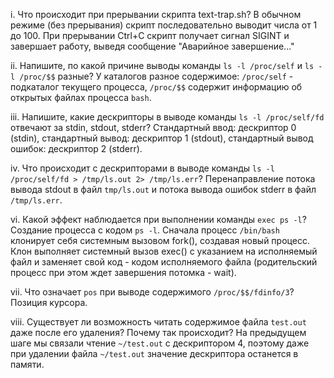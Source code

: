 i. Что происходит при прерывании скрипта text-trap.sh?
В обычном режиме (без прерывания) скрипт последовательно выводит числа от 1 до 100. При прерывании Ctrl+C скрипт получает сигнал SIGINT и завершает работу, выведя сообщение "Аварийное завершение..."

ii. Напишите, по какой причине выводы команды `ls -l /proc/self` и `ls -l /proc/$$` разные?
У каталогов разное содержимое: `/proc/self` - подкаталог текущего процесса, `/proc/$$` содержит информацию об открытых файлах процесса `bash`.

iii. Напишите, какие дескрипторы в выводе команды `ls -l /proc/self/fd` отвечают за stdin, stdout, stderr?
Cтандартный ввод: дескриптор 0 (stdin), стандартный вывод: дескриптор 1 (stdout), стандартный вывод ошибок: дескриптор 2 (stderr).

iv. Что происходит с дескрипторами в выводе команды `ls -l /proc/self/fd > /tmp/ls.out 2> /tmp/ls.err`?
Перенаправление потока вывода stdout в файл `tmp/ls.out` и потока вывода ошибок stderr в файл `/tmp/ls.err`.

vi. Какой эффект наблюдается при выполнении команды `exec ps -l`?
Создание процесса с кодом `ps -l`. Сначала процесс `/bin/bash` клонирует себя системным вызовом fork(), создавая новый процесс. Клон выполняет системный вызов exec() с указанием на исполняемый файл и заменяет свой код - кодом исполняемого файла (родительский процесс при этом ждет завершения потомка - wait).

vii. Что означает `pos` при выводе содержимого `/proc/$$/fdinfo/3`?
Позиция курсора.

viii. Существует ли возможность читать содержимое файла `test.out` даже после его удаления? Почему так происходит?
На предыдущем шаге мы связали чтение `~/test.out` с дескриптором 4, поэтому даже при удалении файла `~/test.out` значение дескриптора останется в памяти.
